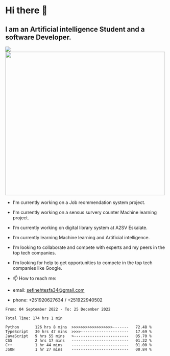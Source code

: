 # Hi there 👋
## I am an Artificial intelligence Student and a software Developer.
<img src = "https://github-readme-stats.vercel.app/api?username=sefinehtesfa34&&show_icons=true&title_color=ffffff&icon_color=bb2acf&text_color=daf7dc&bg_color=151515"/>
<img src="https://wakatime.com/share/@sefinehtesfa34/ae9674e3-b462-4438-9120-52fc3d0ffbbb.png" width ="500" height = "450"/>

- I'm currently working on a Job reommendation system project.
- I'm currently working on a sensus survery counter Machine learning project.
-  I’m currently working on digital library system at A2SV Eskalate.
-  I’m currently learning Machine learning and Artificial intelligence.
-  I’m looking to collaborate and compete with experts and my peers in the top tech companies.
-  I’m looking for help to get opportunities to compete in the top tech companies like Google.

- 📫 How to reach me: 
- email: sefinehtesfa34@gmail.com
- phone: +251920627634 / +251922940502
<!--START_SECTION:waka-->

```text
From: 04 September 2022 - To: 25 December 2022

Total Time: 174 hrs 1 min

Python       126 hrs 8 mins  >>>>>>>>>>>>>>>>>>-------   72.48 %
TypeScript   30 hrs 47 mins  >>>>---------------------   17.69 %
JavaScript   9 hrs 55 mins   >------------------------   05.70 %
CSS          2 hrs 17 mins   -------------------------   01.32 %
C++          1 hr 44 mins    -------------------------   01.00 %
JSON         1 hr 27 mins    -------------------------   00.84 %
```

<!--END_SECTION:waka-->

